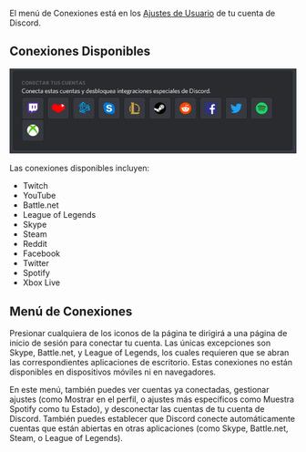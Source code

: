 <!-- TITLE:[ES] Conexiones -->
<!-- SUBTITLE: ¡Conecta tu cuenta de Discord a otras cuentas! -->

El menú de Conexiones está en los [Ajustes de Usuario](/user-settings) de tu cuenta de Discord. 

## Conexiones Disponibles

![Conexiones](/uploads/es/conexiones.png "Conexiones | App de Discord en Windows")

Las conexiones disponibles incluyen:
* Twitch
* YouTube
* Battle.​net
* League of Legends
* Skype
* Steam
* Reddit
* Facebook
* Twitter
* Spotify
* Xbox Live


## Menú de Conexiones

Presionar cualquiera de los iconos de la página te dirigirá a una página de inicio de sesión para conectar tu cuenta. Las únicas excepciones son Skype, Battle.​net, y League of Legends, los cuales requieren que se abran las correspondientes aplicaciones de escritorio. Estas conexiones no están disponibles en dispositivos móviles ni en navegadores.

En este menú, también puedes ver cuentas ya conectadas, gestionar ajustes (como Mostrar en el perfil, o ajustes más específicos como Muestra Spotify como tu Estado), y desconectar las cuentas de tu cuenta de Discord. También puedes establecer que Discord conecte automáticamente cuentas que están abiertas en otras aplicaciones (como Skype, Battle.​net, Steam, o League of Legends).